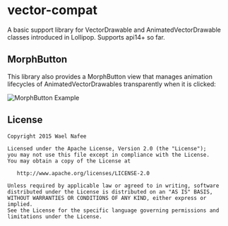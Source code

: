 # vector-compat
A basic support library for VectorDrawable and AnimatedVectorDrawable classes introduced in Lollipop. Supports api14+ so far.

## MorphButton
This library also provides a MorphButton view that manages animation lifecycles of AnimatedVectorDrawables transparently when it is clicked:

![MorphButton Example](https://github.com/wnafee/vector-compat/blob/master/demo.gif)

## License

    Copyright 2015 Wael Nafee

    Licensed under the Apache License, Version 2.0 (the "License");
    you may not use this file except in compliance with the License.
    You may obtain a copy of the License at

       http://www.apache.org/licenses/LICENSE-2.0

    Unless required by applicable law or agreed to in writing, software
    distributed under the License is distributed on an "AS IS" BASIS,
    WITHOUT WARRANTIES OR CONDITIONS OF ANY KIND, either express or implied.
    See the License for the specific language governing permissions and
    limitations under the License.
